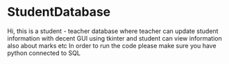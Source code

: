 # StudentDatabase
Hi, this is a student - teacher database where teacher can update student information with decent GUI using tkinter and student can view information also about marks etc
In order to run the code please make sure you have python connected to SQL
